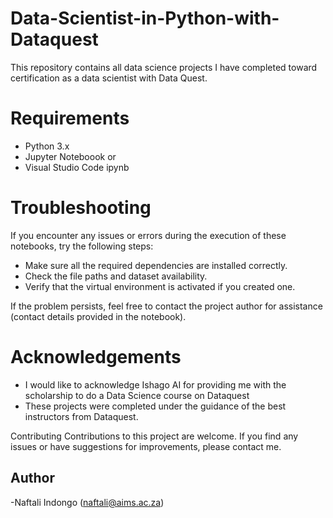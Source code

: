 # Data-Scientist-in-Python-with-Dataquest
This repository contains all data science projects I have completed toward certification as a data scientist with Data Quest.

# Requirements
- Python 3.x
- Jupyter Noteboook or
- Visual Studio Code ipynb

# Troubleshooting
If you encounter any issues or errors during the execution of these notebooks, try the following steps:
- Make sure all the required dependencies are installed correctly.
- Check the file paths and dataset availability.
- Verify that the virtual environment is activated if you created one.

If the problem persists, feel free to contact the project author for assistance (contact details provided in the notebook).


# Acknowledgements
- I would like to acknowledge Ishago AI for providing me with the scholarship to do a Data Science course on Dataquest
- These projects were completed under the guidance of the best instructors from Dataquest.

Contributing
Contributions to this project are welcome. If you find any issues or have suggestions for improvements, please contact me.

## Author
-Naftali Indongo (naftali@aims.ac.za)
